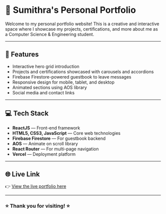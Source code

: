# 🌟 Sumithra's Personal Portfolio

Welcome to my personal portfolio website! This is a creative and interactive space where I showcase my projects, certifications, and more about me as a Computer Science & Engineering student.

---

## 🚀 Features

- Interactive hero grid introduction
- Projects and certifications showcased with carousels and accordions
- Firebase Firestore-powered guestbook to leave messages
- Responsive design for mobile, tablet, and desktop
- Animated sections using AOS library
- Social media and contact links

---

## 💻 Tech Stack

- **ReactJS** — Front-end framework
- **HTML5, CSS3, JavaScript** — Core web technologies
- **Firebase Firestore** — For guestbook backend
- **AOS** — Animate on scroll library
- **React Router** — For multi-page navigation
- **Vercel** — Deployment platform

---

## 🌐 Live Link

👉 [View the live portfolio here](https://sumithra-portfolio.vercel.app)

---

### ⭐ Thank you for visiting! ⭐

